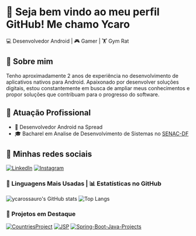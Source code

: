 # 👋 Seja bem vindo ao meu perfil GitHub! Me chamo Ycaro

💻 Desenvolvedor Android | 🎮 Gamer | 🏋️ Gym Rat

## 🌟 Sobre mim
Tenho aproximadamente 2 anos de experiência no desenvolvimento de aplicativos nativos para Android. Apaixonado por desenvolver soluções digitais, estou constantemente em busca de ampliar meus conhecimentos e propor soluções que contribuam para o progresso do software.

## 🏢 Atuação Profissional
- 🚀 Desenvolvedor Android na Spread
- 🎓 Bacharel em Analise de Desenvolvimento de Sistemas no [SENAC-DF](https://www.df.senac.br/)

## 💬 Minhas redes sociais
[![LinkedIn](https://img.shields.io/badge/LinkedIn-0A66C2?style=for-the-badge&logo=linkedin&logoColor=white)](https://www.linkedin.com/in/ycarus/)
[![Instagram](https://img.shields.io/badge/Instagram-E4405F?style=for-the-badge&logo=instagram&logoColor=white)](https://instagram.com/_ycarossauro)

### 🚀 Linguagens Mais Usadas | 📊 Estatísticas no GitHub

 ![ycarossauro's GitHub stats](https://github-readme-stats.vercel.app/api?username=ycarossauro&show_icons=true&theme=dracula)  ![Top Langs](https://github-readme-stats.vercel.app/api/top-langs/?username=ycarossauro&layout=compact)

### 📌 Projetos em Destaque

[![CountriesProject](https://github-readme-stats.vercel.app/api/pin/?username=ycarossauro&repo=CountriesProject)](https://github.com/ycarossauro/CountriesProject)  [![JSP](https://github-readme-stats.vercel.app/api/pin/?username=ycarossauro&repo=JSP)](https://github.com/ycarossauro/JSP/tree/main)  [![Spring-Boot-Java-Projects](https://github-readme-stats.vercel.app/api/pin/?username=ycarossauro&repo=Spring-Boot-Java-Projects)](https://github.com/ycarossauro/Spring-Boot-Java-Projects/tree/main)

